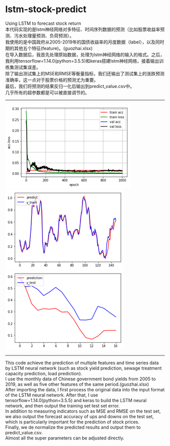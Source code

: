 # lstm-stock-predict
Using LSTM to forecast stock return  
本代码实现的是lstm神经网络对多特征、时间序列数据的预测（比如股票收益率预测、污水处理量预测、负荷预测）。  
我使用的是中国政府从2005-2019年的国债收益率的月度数据（label），以及同时期的其他五个特征(feature)。(guozhai.xlsx)  
在导入数据后，我首先处理原始数据，处理为lstm神经网络的输入的格式。之后，我利用tensorflow=1.14.0(python=3.5.5)和keras搭建lstm神经网络，接着输出训练集测试集误差。  
除了输出测试集上的MSE和RMSE等衡量指标，我们还输出了测试集上的涨跌预测准确率，这一点对于股票价格的预测尤为重要。   
最后，我们将预测的结果反归一化后输出到predict_value.csv中。  
几乎所有的超参数都是可以被直接调节的。  
****
![Image text](https://github.com/stxupengyu/Lstm-stock-predict/blob/master/img-folder/loss.png)  
![Image text](https://github.com/stxupengyu/Lstm-stock-predict/blob/master/img-folder/train.png)  
![Image text](https://github.com/stxupengyu/Lstm-stock-predict/blob/master/img-folder/test.png)  
****
This code achieve the prediction of multiple features and time series data by LSTM neural network (such as stock yield prediction, sewage treatment capacity prediction, load prediction).  
I use the monthly data of Chinese government bond yields from 2005 to 2019, as well as five other features of the same period.(guozhai.xlsx)  
After importing the data, I first process the original data into the input format of the LSTM neural network. After that, I use tensorflow=1.14.0(python=3.5.5) and keras to build the LSTM neural network, and then output the training set test set error.  
In addition to measuring indicators such as MSE and RMSE on the test set, we also output the forecast accuracy of ups and downs on the test set, which is particularly important for the prediction of stock prices.  
Finally, we de normalize the predicted results and output them to predict_value.csv.  
Almost all the super parameters can be adjusted directly.   
